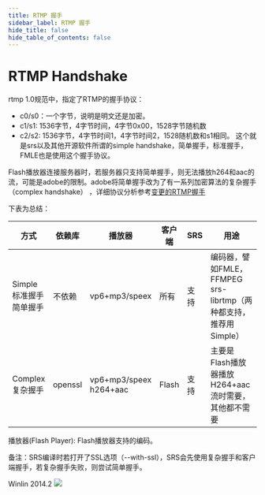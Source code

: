 ```yaml
---
title: RTMP 握手
sidebar_label: RTMP 握手
hide_title: false
hide_table_of_contents: false
---
```


# RTMP Handshake

rtmp 1.0规范中，指定了RTMP的握手协议：
* c0/s0：一个字节，说明是明文还是加密。
* c1/s1: 1536字节，4字节时间，4字节0x00，1528字节随机数
* c2/s2: 1536字节，4字节时间1，4字节时间2，1528随机数和s1相同。
这个就是srs以及其他开源软件所谓的simple handshake，简单握手，标准握手，FMLE也是使用这个握手协议。

Flash播放器连接服务器时，若服务器只支持简单握手，则无法播放h264和aac的流，可能是adobe的限制。adobe将简单握手改为了有一系列加密算法的复杂握手（complex handshake） ，详细协议分析参考[变更的RTMP握手](http://blog.csdn.net/win_lin/article/details/13006803)

下表为总结：

| 方式 | 依赖库 | 播放器 | 客户端 | SRS | 用途 |
| ---- | ----- | --------------------- | -------- | --- | ---- |
| Simple<br/>标准握手<br/>简单握手 | 不依赖 | vp6+mp3/speex | 所有 | 支持 | 编码器，譬如FMLE，FFMPEG<br/>srs-librtmp（两种都支持，推荐用Simple） |
| Complex<br/>复杂握手 | openssl | vp6+mp3/speex<br/>h264+aac | Flash | 支持 | 主要是Flash播放器播放H264+aac流时需要，<br/>其他都不需要 |

播放器(Flash Player): Flash播放器支持的编码。

备注：SRS编译时若打开了SSL选项（--with-ssl），SRS会先使用复杂握手和客户端握手，若复杂握手失败，则尝试简单握手。

Winlin 2014.2
![](https://ossrs.net/gif/v1/sls.gif?site=ossrs.io&path=/lts/doc-zh-5/doc/rtmp-handshake)


